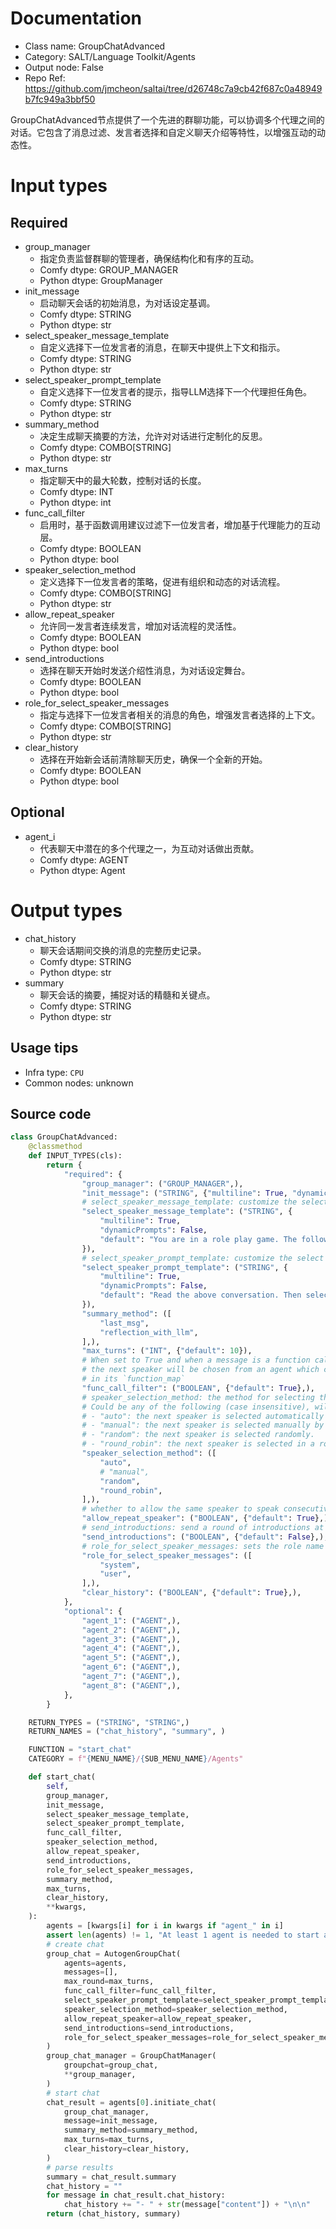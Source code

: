
# Documentation
- Class name: GroupChatAdvanced
- Category: SALT/Language Toolkit/Agents
- Output node: False
- Repo Ref: https://github.com/jmcheon/saltai/tree/d26748c7a9cb42f687c0a48949b7fc949a3bbf50

GroupChatAdvanced节点提供了一个先进的群聊功能，可以协调多个代理之间的对话。它包含了消息过滤、发言者选择和自定义聊天介绍等特性，以增强互动的动态性。

# Input types
## Required
- group_manager
    - 指定负责监督群聊的管理者，确保结构化和有序的互动。
    - Comfy dtype: GROUP_MANAGER
    - Python dtype: GroupManager
- init_message
    - 启动聊天会话的初始消息，为对话设定基调。
    - Comfy dtype: STRING
    - Python dtype: str
- select_speaker_message_template
    - 自定义选择下一位发言者的消息，在聊天中提供上下文和指示。
    - Comfy dtype: STRING
    - Python dtype: str
- select_speaker_prompt_template
    - 自定义选择下一位发言者的提示，指导LLM选择下一个代理担任角色。
    - Comfy dtype: STRING
    - Python dtype: str
- summary_method
    - 决定生成聊天摘要的方法，允许对对话进行定制化的反思。
    - Comfy dtype: COMBO[STRING]
    - Python dtype: str
- max_turns
    - 指定聊天中的最大轮数，控制对话的长度。
    - Comfy dtype: INT
    - Python dtype: int
- func_call_filter
    - 启用时，基于函数调用建议过滤下一位发言者，增加基于代理能力的互动层。
    - Comfy dtype: BOOLEAN
    - Python dtype: bool
- speaker_selection_method
    - 定义选择下一位发言者的策略，促进有组织和动态的对话流程。
    - Comfy dtype: COMBO[STRING]
    - Python dtype: str
- allow_repeat_speaker
    - 允许同一发言者连续发言，增加对话流程的灵活性。
    - Comfy dtype: BOOLEAN
    - Python dtype: bool
- send_introductions
    - 选择在聊天开始时发送介绍性消息，为对话设定舞台。
    - Comfy dtype: BOOLEAN
    - Python dtype: bool
- role_for_select_speaker_messages
    - 指定与选择下一位发言者相关的消息的角色，增强发言者选择的上下文。
    - Comfy dtype: COMBO[STRING]
    - Python dtype: str
- clear_history
    - 选择在开始新会话前清除聊天历史，确保一个全新的开始。
    - Comfy dtype: BOOLEAN
    - Python dtype: bool
## Optional
- agent_i
    - 代表聊天中潜在的多个代理之一，为互动对话做出贡献。
    - Comfy dtype: AGENT
    - Python dtype: Agent

# Output types
- chat_history
    - 聊天会话期间交换的消息的完整历史记录。
    - Comfy dtype: STRING
    - Python dtype: str
- summary
    - 聊天会话的摘要，捕捉对话的精髓和关键点。
    - Comfy dtype: STRING
    - Python dtype: str


## Usage tips
- Infra type: `CPU`
- Common nodes: unknown


## Source code
```python
class GroupChatAdvanced:
    @classmethod
    def INPUT_TYPES(cls):
        return {
            "required": {
                "group_manager": ("GROUP_MANAGER",),
                "init_message": ("STRING", {"multiline": True, "dynamicPrompts": False}),
                # select_speaker_message_template: customize the select speaker message (used in "auto" speaker selection), which appears first in the message context and generally includes the agent descriptions and list of agents. The string value will be converted to an f-string, use "{roles}" to output the agent's and their role descriptions and "{agentlist}" for a comma-separated list of agent names in square brackets.
                "select_speaker_message_template": ("STRING", {
                    "multiline": True,
                    "dynamicPrompts": False,
                    "default": "You are in a role play game. The following roles are available:\n{roles}.\nRead the following conversation.\nThen select the next role from {agentlist} to play. Only return the role."
                }),
                # select_speaker_prompt_template: customize the select speaker prompt (used in "auto" speaker selection), which appears last in the message context and generally includes the list of agents and guidance for the LLM to select the next agent. The string value will be converted to an f-string, use "{agentlist}" for a comma-separated list of agent names in square brackets.
                "select_speaker_prompt_template": ("STRING", {
                    "multiline": True,
                    "dynamicPrompts": False,
                    "default": "Read the above conversation. Then select the next role from {agentlist} to play. Only return the role."
                }),
                "summary_method": ([
                    "last_msg",
                    "reflection_with_llm",
                ],),
                "max_turns": ("INT", {"default": 10}),
                # When set to True and when a message is a function call suggestion,
                # the next speaker will be chosen from an agent which contains the corresponding function name
                # in its `function_map`
                "func_call_filter": ("BOOLEAN", {"default": True},),
                # speaker_selection_method: the method for selecting the next speaker.
                # Could be any of the following (case insensitive), will raise ValueError if not recognized:
                # - "auto": the next speaker is selected automatically by LLM.
                # - "manual": the next speaker is selected manually by user input.
                # - "random": the next speaker is selected randomly.
                # - "round_robin": the next speaker is selected in a round robin fashion, i.e., iterating in the same order as provided in `agents`.
                "speaker_selection_method": ([
                    "auto",
                    # "manual",
                    "random",
                    "round_robin",
                ],),
                # whether to allow the same speaker to speak consecutively.
                "allow_repeat_speaker": ("BOOLEAN", {"default": True},),
                # send_introductions: send a round of introductions at the start of the group chat, so agents know who they can speak to
                "send_introductions": ("BOOLEAN", {"default": False},),
                # role_for_select_speaker_messages: sets the role name for speaker selection when in 'auto' mode, typically 'user' or 'system'.
                "role_for_select_speaker_messages": ([
                    "system",
                    "user",
                ],),
                "clear_history": ("BOOLEAN", {"default": True},),
            },
            "optional": {
                "agent_1": ("AGENT",),
                "agent_2": ("AGENT",),
                "agent_3": ("AGENT",),
                "agent_4": ("AGENT",),
                "agent_5": ("AGENT",),
                "agent_6": ("AGENT",),
                "agent_7": ("AGENT",),
                "agent_8": ("AGENT",),
            },
        }

    RETURN_TYPES = ("STRING", "STRING",)
    RETURN_NAMES = ("chat_history", "summary", )

    FUNCTION = "start_chat"
    CATEGORY = f"{MENU_NAME}/{SUB_MENU_NAME}/Agents"

    def start_chat(
        self,
        group_manager,
        init_message,
        select_speaker_message_template,
        select_speaker_prompt_template,
        func_call_filter,
        speaker_selection_method,
        allow_repeat_speaker,
        send_introductions,
        role_for_select_speaker_messages,
        summary_method,
        max_turns,
        clear_history,
        **kwargs,
    ):
        agents = [kwargs[i] for i in kwargs if "agent_" in i]
        assert len(agents) != 1, "At least 1 agent is needed to start a group chat session"
        # create chat
        group_chat = AutogenGroupChat(
            agents=agents,
            messages=[],
            max_round=max_turns,
            func_call_filter=func_call_filter,
            select_speaker_prompt_template=select_speaker_prompt_template,
            speaker_selection_method=speaker_selection_method,
            allow_repeat_speaker=allow_repeat_speaker,
            send_introductions=send_introductions,
            role_for_select_speaker_messages=role_for_select_speaker_messages,
        )
        group_chat_manager = GroupChatManager(
            groupchat=group_chat,
            **group_manager,
        )
        # start chat
        chat_result = agents[0].initiate_chat(
            group_chat_manager,
            message=init_message,
            summary_method=summary_method,
            max_turns=max_turns,
            clear_history=clear_history,
        )
        # parse results
        summary = chat_result.summary
        chat_history = ""
        for message in chat_result.chat_history:
            chat_history += "- " + str(message["content"]) + "\n\n"
        return (chat_history, summary)

```

